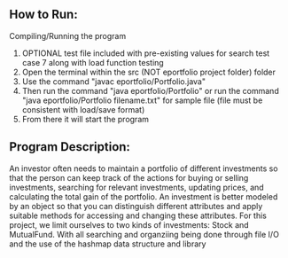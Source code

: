 ## How to Run:  
Compiling/Running the program  
1. OPTIONAL test file included with pre-existing values for search test case 7 along with load function testing  
2. Open the terminal within the src (NOT eportfolio project folder) folder  
3. Use the command "javac eportfolio/Portfolio.java"  
4. Then run the command "java eportfolio/Portfolio" or run the command "java eportfolio/Portfolio filename.txt" for sample file (file must be consistent with load/save format) 
5. From there it will start the program

## Program Description:

An investor often needs to maintain a portfolio of different investments so that the person
can keep track of the actions for buying or selling investments, searching for relevant
investments, updating prices, and calculating the total gain of the portfolio. An investment is
better modeled by an object so that you can distinguish different attributes and apply suitable
methods for accessing and changing these attributes. For this project, we limit ourselves to two
kinds of investments: Stock and MutualFund. With all searching and organziing being done through file I/O
and the use of the hashmap data structure and library
